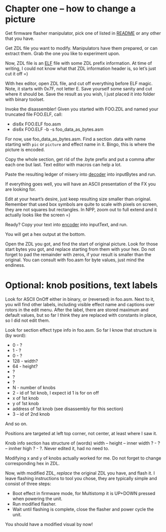 # Chapter one – how to change a picture
Get firmware flasher manipulator, pick one of listed in [README](README.md) or any other that you have.

Get ZDL file you want to modify. Manipulators have them prepared, or can extract them. Grab the one you like to experiment upon.

Now, ZDL file is an [ELF]( https://en.wikipedia.org/wiki/Executable_and_Linkable_Format) file with some ZDL prefix information. At time of writing, I could not know what that ZDL information header is, so let’s just cut it off =)

With hex editor, open ZDL file, and cut off everything before ELF magic. Note, it starts with 0x7F, not letter E. Save yourself some sanity and cut where it should be. Save the result as you wish, I just placed it into folder with binary toolset.

Invoke the disassembler! Given you started with FOO.ZDL and named your truncated file FOO.ELF, call:
* dis6x FOO.ELF foo.asm
* dis6x FOO.ELF -b -s foo_data_as_bytes.asm

For now, use foo_data_as_bytes.asm. Find a section .data with name starting with `pic` or `picture` and effect name in it. Bingo, this is where the picture is encoded.

Copy the whole section, get rid of the .byte prefix and put a comma after each one but last. Text editor with macros can help a lot.

Paste the resulting ledger of misery into [decoder](../diy/decode_picture.py) into inputBytes and run.

If everything goes well, you will have an ASCII presentation of the FX you are looking for.

Edit at your heart’s desire, just keep resulting size smaller than original. Remember that used box symbols are quite to scale with pixels on screen, they are not squares but rectangles. In NPP, zoom out to full extend and it actually looks like the screen =)

 Ready? Copy your text into [encoder](../diy/encode_picture.py) into inputText, and run.

You will get a hex output at the bottom.

Open the ZDL you got, and find the start of original picture. Look for those start bytes you got, and replace starting from them with your hex. Do not forget to pad the remainder with zeros, if your result is smaller than the original. You can consult with foo.asm for byte values, just mind the endiness.

# Optional: knob positions, text labels
Look for ASCII OnOff either in binary, or (reversed) in foo.asm. Next to it, you will find other labels, including visible effect name and captions over rotors in the edit menu. After the label, there are stored maximum and default values, but so far I think they are replaced with constants in place, so I did not edit them.

Look for section effect type info in foo.asm. So far I know that structure is (by word):
* 0 - ?
* 1 - ?
* 0 - ?
* 128 - width?
* 64 - height?
* ?
* ?
* ?
* N - number of knobs
* 2 - id of 1st knob, I expect id 1 is for on off
* x of 1st knob
* y of 1st knob
* address of 1st knob (see disassembly for this section)
* 3 – id of 2nd knob

And so on.

Positions are targeted at left top corner, not center, at least where I saw it.

Knob info section has structure of (words) width – height – inner width ? - ? – innher high ? - ?. Never edited it, had no need to.

Modifying x and y of knobs actually worked for me. Do not forget to change corresponding hex in ZDL.

Now, with modified ZDL, _replace_ the original ZDL you have, and flash it. I leave flashing instructions to tool you chose, they are typically simple and consist of three steps:
* Boot effect in firmware mode, for Multistomp it is UP+DOWN pressed when powering the unit.
* Run modified flasher.
* Wait until flashing is complete, close the flasher and power cycle the unit.

You should have a modified visual by now!
